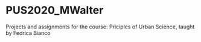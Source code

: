 # PUS2020_MWalter

Projects and assignments for the course: Priciples of Urban Science, taught by Fedrica Bianco
